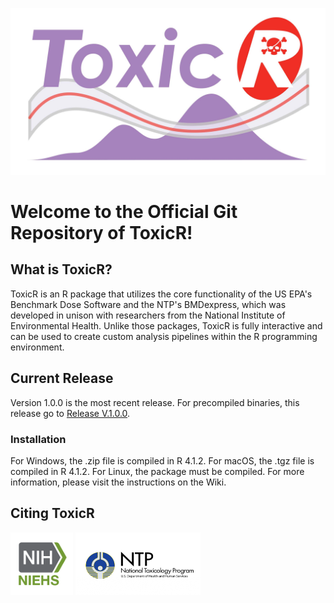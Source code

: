 ![alt text](https://github.com/wheelemw/ToxicRDocs/blob/main/Toxic-R_Web_Graphic_V13.jpg)

# Welcome to the Official Git Repository of ToxicR!

## What is ToxicR? 

ToxicR is an R package that utilizes the core functionality of the US EPA's Benchmark Dose Software and the NTP's BMDexpress, which was developed in unison with researchers from the National Institute of Environmental Health. Unlike those packages, ToxicR is fully interactive and can be used to create custom analysis pipelines within the R programming environment. 

## Current Release

Version 1.0.0 is the most recent release. For precompiled binaries, this release go to [Release V.1.0.0](https://github.com/NIEHS/ToxicR/releases/tag/v1.0.0). 

### Installation

For Windows, the .zip file is compiled in R 4.1.2. 
For macOS, the .tgz file is compiled in R 4.1.2. 
For Linux, the package must be compiled. 
For more information, please visit the instructions on the Wiki. 

## Citing ToxicR


<img src="https://github.com/wheelemw/ToxicRDocs/blob/main/NIEHS.png" width="100" height="100"> <img src="https://github.com/wheelemw/ToxicRDocs/blob/main/NTP.gif" width="200" height="100">
  
